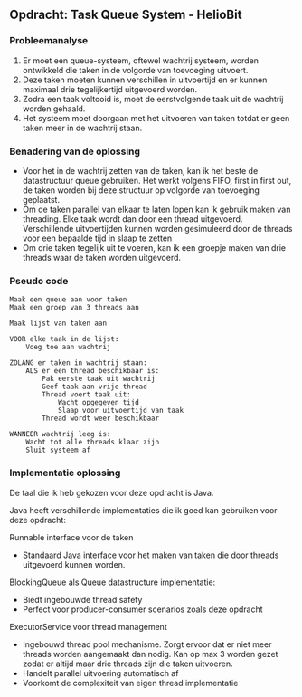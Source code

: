 ## Opdracht: Task Queue System - HelioBit
### Probleemanalyse
1. Er moet een queue-systeem, oftewel wachtrij systeem, worden ontwikkeld die taken in de volgorde van toevoeging uitvoert.
2. Deze taken moeten kunnen verschillen in uitvoertijd en er kunnen maximaal drie tegelijkertijd uitgevoerd worden.
3. Zodra een taak voltooid is, moet de eerstvolgende taak uit de wachtrij worden gehaald.
4. Het systeem moet doorgaan met het uitvoeren van taken totdat er geen taken meer in de wachtrij staan.

### Benadering van de oplossing
- Voor het in de wachtrij zetten van de taken, kan ik het beste de datastructuur queue gebruiken. Het werkt volgens FIFO, first in first out, de taken worden bij deze structuur op volgorde van toevoeging geplaatst.
- Om de taken parallel van elkaar te laten lopen kan ik gebruik maken van threading. Elke taak wordt dan door een thread uitgevoerd.  Verschillende uitvoertijden kunnen worden gesimuleerd door de threads voor een bepaalde tijd in slaap te zetten
- Om drie taken tegelijk uit te voeren, kan ik een groepje maken van drie threads waar de taken worden uitgevoerd.

### Pseudo code
```
Maak een queue aan voor taken
Maak een groep van 3 threads aan

Maak lijst van taken aan

VOOR elke taak in de lijst:
    Voeg toe aan wachtrij

ZOLANG er taken in wachtrij staan:
    ALS er een thread beschikbaar is:
        Pak eerste taak uit wachtrij
        Geef taak aan vrije thread
        Thread voert taak uit:
            Wacht opgegeven tijd
            Slaap voor uitvoertijd van taak
        Thread wordt weer beschikbaar

WANNEER wachtrij leeg is:
    Wacht tot alle threads klaar zijn
    Sluit systeem af
```
### Implementatie oplossing
De taal die ik heb gekozen voor deze opdracht is Java. 

Java heeft verschillende implementaties die ik goed kan gebruiken voor deze opdracht:

Runnable interface voor de taken 
- Standaard Java interface voor het maken van taken die door threads uitgevoerd kunnen worden.

BlockingQueue als Queue datastructure implementatie:
- Biedt ingebouwde thread safety 
- Perfect voor producer-consumer scenarios zoals deze opdracht

ExecutorService voor thread management 
- Ingebouwd thread pool mechanisme. Zorgt ervoor dat er niet meer threads worden aangemaakt dan nodig. Kan op max 3 worden gezet zodat er altijd maar drie threads zijn die taken uitvoeren.
- Handelt parallel uitvoering automatisch af
- Voorkomt de complexiteit van eigen thread implementatie
